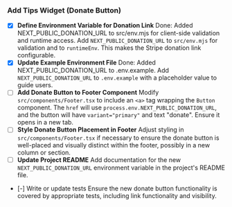 ### Add Tips Widget (Donate Button)

- [x] **Define Environment Variable for Donation Link**
      Done: Added NEXT_PUBLIC_DONATION_URL to src/env.mjs for client-side validation and runtime access.
      Add `NEXT_PUBLIC_DONATION_URL` to `src/env.mjs` for validation and to `runtimeEnv`. This makes the Stripe donation link configurable.
- [x] **Update Example Environment File**
      Done: Added NEXT_PUBLIC_DONATION_URL to .env.example.
      Add `NEXT_PUBLIC_DONATION_URL` to `.env.example` with a placeholder value to guide users.
- [ ] **Add Donate Button to Footer Component**
      Modify `src/components/Footer.tsx` to include an `<a>` tag wrapping the `Button` component. The `href` will use `process.env.NEXT_PUBLIC_DONATION_URL`, and the button will have `variant="primary"` and text "donate". Ensure it opens in a new tab.
- [ ] **Style Donate Button Placement in Footer**
      Adjust styling in `src/components/Footer.tsx` if necessary to ensure the donate button is well-placed and visually distinct within the footer, possibly in a new column or section.
- [ ] **Update Project README**
      Add documentation for the new `NEXT_PUBLIC_DONATION_URL` environment variable in the project's README file.
- [-] Write or update tests
      Ensure the new donate button functionality is covered by appropriate tests, including link functionality and visibility.
